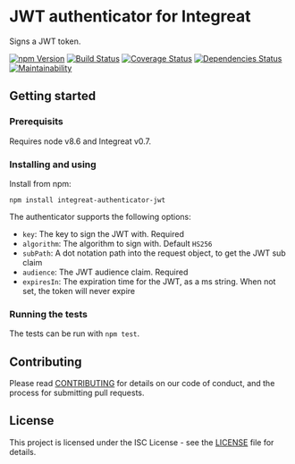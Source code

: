 # JWT authenticator for Integreat

Signs a JWT token.

[![npm Version](https://img.shields.io/npm/v/integreat-authenticator-jwt.svg)](https://www.npmjs.com/package/integreat-authenticator-jwt)
[![Build Status](https://travis-ci.org/integreat-io/integreat-authenticator-jwt.svg?branch=master)](https://travis-ci.org/integreat-io/integreat-authenticator-jwt)
[![Coverage Status](https://coveralls.io/repos/github/integreat-io/integreat-authenticator-jwt/badge.svg?branch=master)](https://coveralls.io/github/integreat-io/integreat-authenticator-jwt?branch=master)
[![Dependencies Status](https://tidelift.com/badges/github/integreat-io/integreat-authenticator-jwt?style=flat)](https://tidelift.com/repo/github/integreat-io/integreat-authenticator-jwt)
[![Maintainability](https://api.codeclimate.com/v1/badges/6331723a6ff61de5f232/maintainability)](https://codeclimate.com/github/integreat-io/integreat-authenticator-jwt/maintainability)

## Getting started

### Prerequisits

Requires node v8.6 and Integreat v0.7.

### Installing and using

Install from npm:

```
npm install integreat-authenticator-jwt
```

The authenticator supports the following options:

- `key`: The key to sign the JWT with. Required
- `algorithm`: The algorithm to sign with. Default `HS256`
- `subPath`: A dot notation path into the request object, to get the JWT sub
  claim
- `audience`: The JWT audience claim. Required
- `expiresIn`: The expiration time for the JWT, as a ms string. When not set,
  the token will never expire

### Running the tests

The tests can be run with `npm test`.

## Contributing

Please read
[CONTRIBUTING](https://github.com/integreat-io/integreat-authenticator-jwt/blob/master/CONTRIBUTING.md)
for details on our code of conduct, and the process for submitting pull
requests.

## License

This project is licensed under the ISC License - see the
[LICENSE](https://github.com/integreat-io/integreat-authenticator-jwt/blob/master/LICENSE)
file for details.

```

```
